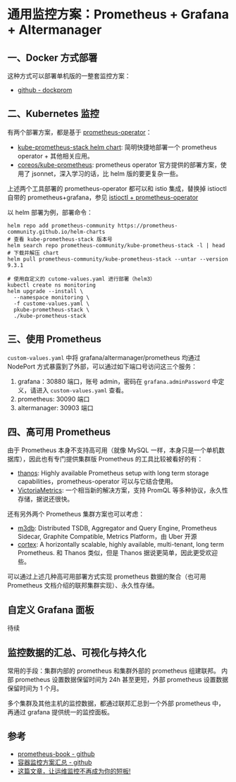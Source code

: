# 通用监控方案：Prometheus + Grafana + Altermanager


## 一、Docker 方式部署

这种方式可以部署单机版的一整套监控方案：

- [github - dockprom](https://github.com/stefanprodan/dockprom)

## 二、Kubernetes 监控

有两个部署方案，都是基于 [prometheus-operator](https://github.com/prometheus-operator/prometheus-operator)：

- [kube-prometheus-stack helm chart](https://github.com/prometheus-community/helm-charts): 简明快捷地部署一个 prometheus operator + 其他相关应用。
- [coreos/kube-prometheus](https://github.com/coreos/kube-prometheus): prometheus operator 官方提供的部署方案，使用了 jsonnet，深入学习的话，比 helm 版的要更复杂一些。

上述两个工具部署的 prometheus-operator 都可以和 istio 集成，替换掉 istioctl 自带的 prometheus+grafana，参见 [istioctl + prometheus-operator](/kubernetes/service_mesh/README.md)

以 helm 部署为例，部署命令：

```shell
helm repo add prometheus-community https://prometheus-community.github.io/helm-charts
# 查看 kube-prometheus-stack 版本号
helm search repo prometheus-community/kube-prometheus-stack -l | head
# 下载并解压 chart
helm pull prometheus-community/kube-prometheus-stack --untar --version 9.3.1

# 使用自定义的 cutome-values.yaml 进行部署（helm3）
kubectl create ns monitoring
helm upgrade --install \
  --namespace monitoring \
  -f custome-values.yaml \
  pkube-prometheus-stack \
  ./kube-prometheus-stack
```

## 三、使用 Prometheus

`custom-values.yaml` 中将 grafana/altermanager/prometheus 均通过 NodePort 方式暴露到了外部，可以通过如下端口号访问这三个服务：

1. grafana：30880 端口，账号 admin，密码在 `grafana.adminPassword` 中定义，请进入 `custom-values.yaml` 查看。
1. prometheus: 30090 端口
2. altermanager: 30903 端口


## 四、高可用 Prometheus

由于 Prometheus 本身不支持高可用（就像 MySQL 一样，本身只是一个单机数据库），因此也有专门提供集群版 Prometheus 的工具比较被看好的有：

- [thanos](https://github.com/thanos-io/thanos): Highly available Prometheus setup with long term storage capabilities，prometheus-operator 可以与它结合使用。
- [VictoriaMetrics](https://github.com/VictoriaMetrics/VictoriaMetrics): 一个相当新的解决方案，支持 PromQL 等多种协议，永久性存储，据说还很快。

还有另外两个 Prometheus 集群方案也可以考虑：

- [m3db](https://github.com/m3db/m3): Distributed TSDB, Aggregator and Query Engine, Prometheus Sidecar, Graphite Compatible, Metrics Platform，由 Uber 开源
- [cortex](https://github.com/cortexproject/cortex): A horizontally scalable, highly available, multi-tenant, long term Prometheus. 和 Thanos 类似，但是 Thanos 据说更简单，因此更受欢迎些。



可以通过上述几种高可用部署方式实现 prometheus 数据的聚合（也可用 Prometheus 文档介绍的联邦集群实现）、永久性存储。

## 自定义 Grafana 面板

待续


## 监控数据的汇总、可视化与持久化

常用的手段：集群内部的 prometheus 和集群外部的 prometheus 组建联邦。
内部 prometheus 设置数据保留时间为 24h 甚至更短，外部 prometheus 设置数据保留时间为 1 个月。

多个集群及其他主机的监控数据，都通过联邦汇总到一个外部 prometheus 中，再通过 grafana 提供统一的监控面板。


## 参考

- [prometheus-book - github](https://github.com/yunlzheng/prometheus-book)
- [容器监控方案汇总  - github](https://github.com/yasongxu/container-monitor)
- [这篇文章，让运维监控不再成为你的短板!](https://segmentfault.com/a/1190000020990098)
